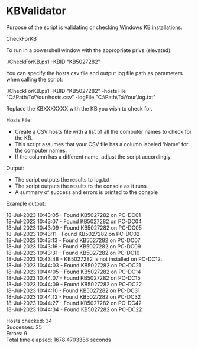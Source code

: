 # KBValidator

Purpose of the script is validating or checking Windows KB installations.

CheckForKB

To run in a powershell window with the appropriate privs (elevated):

.\CheckForKB.ps1 -KBID "KB5027282"

You can specify the hosts csv file and output log file path as parameters when calling the script:

.\CheckForKB.ps1 -KBID "KB5027282" -hostsFile "C:\Path\To\Your\hosts.csv" -logFile "C:\Path\To\Your\log.txt"

Replace the KBXXXXXXX with the KB you wish to check for.

Hosts File:

- Create a CSV hosts file with a list of all the computer names to check for the KB. 
- This script assumes that your CSV file has a column labeled 'Name' for the computer names. 
- If the column has a different name, adjust the script accordingly. 

Output:

- The script outputs the results to log.txt
- The script outputs the results to the console as it runs
- A summary of success and errors is printed to the console

Example output:

18-Jul-2023 10:43:05 - Found KB5027282 on PC-DC01<br>
18-Jul-2023 10:43:07 - Found KB5027282 on PC-DC04<br>
18-Jul-2023 10:43:09 - Found KB5027282 on PC-DC05<br>
18-Jul-2023 10:43:11 - Found KB5027282 on PC-DC02<br>
18-Jul-2023 10:43:13 - Found KB5027282 on PC-DC07<br>
18-Jul-2023 10:43:16 - Found KB5027282 on PC-DC09<br>
18-Jul-2023 10:43:31 - Found KB5027282 on PC-DC10<br>
18-Jul-2023 10:43:48 - KB5027282 is not installed on PC-DC12.<br>
18-Jul-2023 10:44:03 - Found KB5027282 on PC-DC21<br>
18-Jul-2023 10:44:05 - Found KB5027282 on PC-DC14<br>
18-Jul-2023 10:44:07 - Found KB5027282 on PC-DC15<br>
18-Jul-2023 10:44:09 - Found KB5027282 on PC-DC22<br>
18-Jul-2023 10:44:10 - Found KB5027282 on PC-DC31<br>
18-Jul-2023 10:44:12 - Found KB5027282 on PC-DC32<br>
18-Jul-2023 10:44:27 - Found KB5027282 on PC-DC42<br>
18-Jul-2023 10:44:34 - Found KB5027282 on PC-DC22<br>

Hosts checked: 34<br>
Successes: 25<br>
Errors: 9<br>
Total time elapsed: 1678.4703386 seconds<br>
